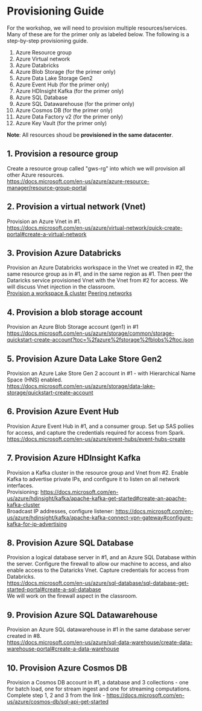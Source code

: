 
# Provisioning Guide

For the workshop, we will need to provision multiple resources/services.  Many of these are for the primer only as labeled below.  The following is a step-by-step provisioning guide.<br>
1.   Azure Resource group<br>
2.   Azure Virtual network<br>
3.   Azure Databricks<br>
4.   Azure Blob Storage (for the primer only)<br>
5.   Azure Data Lake Storage Gen2<br>
6.   Azure Event Hub (for the primer only)<br>
7.   Azure HDInsight Kafka (for the primer only)<br>
8.   Azure SQL Database<br>
9.   Azure SQL Datawarehouse (for the primer only)<br>
10.   Azure Cosmos DB (for the primer only)<br>
11.   Azure Data Factory v2 (for the primer only)<br> 
12.   Azure Key Vault (for the primer only)<br>

**Note**: All resources shoud be **provisioned in the same datacenter**.<br>

## 1. Provision a resource group
Create a resource group called "gws-rg" into which we will provision all other Azure resources.<br>
https://docs.microsoft.com/en-us/azure/azure-resource-manager/resource-group-portal

## 2.  Provision a virtual network (Vnet)
Provision an Azure Vnet in #1. <br>
https://docs.microsoft.com/en-us/azure/virtual-network/quick-create-portal#create-a-virtual-network

## 3.  Provision Azure Databricks
Provision an Azure Databricks workspace in the Vnet we created in #2, the same resource group as in #1, and in the same region as #1.  Then peer the Dataricks service provisioned Vnet with the Vnet from #2 for access.  We will discuss Vnet injection in the classroom.<br>
[Provision a workspace & cluster](https://docs.microsoft.com/en-us/azure/azure-databricks/quickstart-create-databricks-workspace-portal#create-an-azure-databricks-workspace)
[Peering networks](https://docs.azuredatabricks.net/administration-guide/cloud-configurations/azure/vnet-peering.html)

## 4.  Provision a blob storage account
Provision an Azure Blob Storage account (gen1) in #1<br>
https://docs.microsoft.com/en-us/azure/storage/common/storage-quickstart-create-account?toc=%2fazure%2fstorage%2fblobs%2ftoc.json

## 5.  Provision Azure Data Lake Store Gen2
Provision an Azure Lake Store Gen 2 account in #1 - with Hierarchical Name Space (HNS) enabled.  <br>
https://docs.microsoft.com/en-us/azure/storage/data-lake-storage/quickstart-create-account

## 6.  Provision Azure Event Hub
Provision Azure Event Hub in #1, and a consumer group.  Set up SAS poliies for access, and capture the credentials required for access from Spark.<br>
https://docs.microsoft.com/en-us/azure/event-hubs/event-hubs-create

## 7.  Provision Azure HDInsight Kafka
Provision a Kafka cluster in the resource group and Vnet from #2.  Enable Kafka to advertise private IPs, and configure it to listen on all network interfaces. <br>
Provisioning: https://docs.microsoft.com/en-us/azure/hdinsight/kafka/apache-kafka-get-started#create-an-apache-kafka-cluster<br>
Broadcast IP addresses, configure listener: https://docs.microsoft.com/en-us/azure/hdinsight/kafka/apache-kafka-connect-vpn-gateway#configure-kafka-for-ip-advertising

## 8.  Provision Azure SQL Database
Provision a logical database server in #1, and an Azure SQL Database within the server.  Configure the firewall to allow our machine to access, and also enable access to the Dataricks Vnet.  Capture credentials for access from Databricks.<br>
https://docs.microsoft.com/en-us/azure/sql-database/sql-database-get-started-portal#create-a-sql-database<br>
We will work on the firewall aspect in the classroom.

## 9.  Provision Azure SQL Datawarehouse
Provision an Azure SQL datawarehouse in #1 in the same database server created in #8.<br>
https://docs.microsoft.com/en-us/azure/sql-data-warehouse/create-data-warehouse-portal#create-a-data-warehouse

## 10.  Provision Azure Cosmos DB
Provision a Cosmos DB account in #1, a database and 3 collections - one for batch load, one for stream ingest and one for streaming computations.<br>
Complete step 1, 2 and 3 from the link - https://docs.microsoft.com/en-us/azure/cosmos-db/sql-api-get-started

